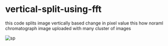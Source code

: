 # vertical-split-using-fft
this code splits  image vertically based  change in pixel value
this how noraml chromatograph image uploaded  with many cluster of images



![sp](https://user-images.githubusercontent.com/39511298/133319513-54dfbd19-896c-4f18-9a08-e9559d08f3b7.png)
